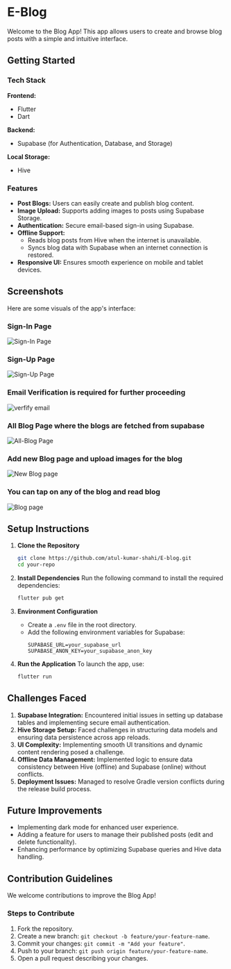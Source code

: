 # E-Blog

Welcome to the Blog App! This app allows users to create and browse blog posts with a simple and intuitive interface.

## Getting Started

### Tech Stack
**Frontend:**
- Flutter
- Dart

**Backend:**
- Supabase (for Authentication, Database, and Storage)

**Local Storage:**
- Hive

### Features
- **Post Blogs:** Users can easily create and publish blog content.
- **Image Upload:** Supports adding images to posts using Supabase Storage.
- **Authentication:** Secure email-based sign-in using Supabase.
- **Offline Support:**
  - Reads blog posts from Hive when the internet is unavailable.
  - Syncs blog data with Supabase when an internet connection is restored.
- **Responsive UI:** Ensures smooth experience on mobile and tablet devices.

## Screenshots  
Here are some visuals of the app's interface:  

### Sign-In Page  
![Sign-In Page](assets/images/signIn.jpg)  

### Sign-Up Page 
![Sign-Up Page](assets/images/signUp.jpg)  

### Email Verification is required for further proceeding 
![verfify email](assets/images/emailCon.jpg) 

### All Blog Page where the blogs are fetched from supabase  
![All-Blog Page](assets/images/allBlogs.jpg)  

### Add new Blog page and upload images for the blog
![New Blog page](assets/images/blogUpload.jpg) 

### You can tap on any of the blog and read blog 
![Blog page](assets/images/blogPage.jpg) 


## Setup Instructions

1. **Clone the Repository**
   ```bash
   git clone https://github.com/atul-kumar-shahi/E-blog.git
   cd your-repo
   ```

2. **Install Dependencies**
   Run the following command to install the required dependencies:
   ```bash
   flutter pub get
   ```

3. **Environment Configuration**
   - Create a `.env` file in the root directory.
   - Add the following environment variables for Supabase:
     ```
     SUPABASE_URL=your_supabase_url
     SUPABASE_ANON_KEY=your_supabase_anon_key
     ```

4. **Run the Application**
   To launch the app, use:
   ```bash
   flutter run
   ```

## Challenges Faced
1. **Supabase Integration:** Encountered initial issues in setting up database tables and implementing secure email authentication.
2. **Hive Storage Setup:** Faced challenges in structuring data models and ensuring data persistence across app reloads.
3. **UI Complexity:** Implementing smooth UI transitions and dynamic content rendering posed a challenge.
4. **Offline Data Management:** Implemented logic to ensure data consistency between Hive (offline) and Supabase (online) without conflicts.
5. **Deployment Issues:** Managed to resolve Gradle version conflicts during the release build process.

## Future Improvements
- Implementing dark mode for enhanced user experience.
- Adding a feature for users to manage their published posts (edit and delete functionality).
- Enhancing performance by optimizing Supabase queries and Hive data handling.

## Contribution Guidelines
We welcome contributions to improve the Blog App!

### Steps to Contribute
1. Fork the repository.
2. Create a new branch: `git checkout -b feature/your-feature-name`.
3. Commit your changes: `git commit -m "Add your feature"`.
4. Push to your branch: `git push origin feature/your-feature-name`.
5. Open a pull request describing your changes.

